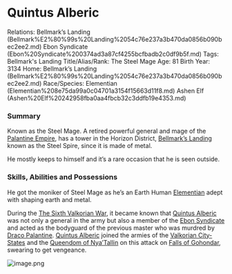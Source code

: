 # Quintus Alberic

Relations: Bellmark’s Landing (Bellmark%E2%80%99s%20Landing%2054c76e237a3b470da0856b090bec2ee2.md) Ebon Syndicate (Ebon%20Syndicate%200374ad3a87cf4255bcfbadb2c0df9b5f.md) 
Tags: Bellmark's Landing
Title/Alias/Rank: The Steel Mage
Age: 81
Birth Year: 3134
Home: Bellmark’s Landing (Bellmark%E2%80%99s%20Landing%2054c76e237a3b470da0856b090bec2ee2.md) 
Race/Species: Elementian (Elementian%208e75da99a0c04701a3154f15663d11f8.md) Ashen Elf (Ashen%20Elf%20242958fba0aa4fbcb32c3ddfb19e4353.md)

### Summary

Known as the Steel Mage. A retired powerful general and mage of the [Palantine Empire](Palantine%20Empire%20b5f0a5e7621b4b02862738a0582cfccd.md), has a tower in the Horizon District, [Bellmark’s Landing](Bellmark%E2%80%99s%20Landing%2054c76e237a3b470da0856b090bec2ee2.md) known as the Steel Spire, since it is made of metal.

He mostly keeps to himself and it’s a rare occasion that he is seen outside.

### Skills, Abilities and Possessions

He got the moniker of Steel Mage as he’s an Earth Human [Elementian](Elementian%208e75da99a0c04701a3154f15663d11f8.md) adept with shaping earth and metal.

During the [The Sixth Valkorian War](The%20Sixth%20Valkorian%20War%207e8a7ab94b6f4e708975b413257f16b2.md), it became known that [Quintus Alberic](Quintus%20Alberic%20b9533a1e33f44a9a9910f1f9e80e0f30.md) was not only a general in the army but also a member of the [Ebon Syndicate](Ebon%20Syndicate%200374ad3a87cf4255bcfbadb2c0df9b5f.md) and acted as the bodyguard of the previous master who was murdred by [Draco Palantine](Draco%20Palantine%20a13f23282dc5412f903101a7e1104612.md). [Quintus Alberic](Quintus%20Alberic%20b9533a1e33f44a9a9910f1f9e80e0f30.md) joined the armies of the [Valkorian City-States](Valkorian%20City-States%2094cc103e39aa4dc4a9e2e08376851195.md) and the [Queendom of Nya’Tallin](Queendom%20of%20Nya%E2%80%99Tallin%20cd93d0f7f358493288358dfc3baef5b6.md) on this attack on [Falls of Gohondar](Falls%20of%20Gohondar%20d07eb0543c1448ef9bb03ec5f4d22f3c.md), swearing to get vengeance.

![image.png](image%20131.png)